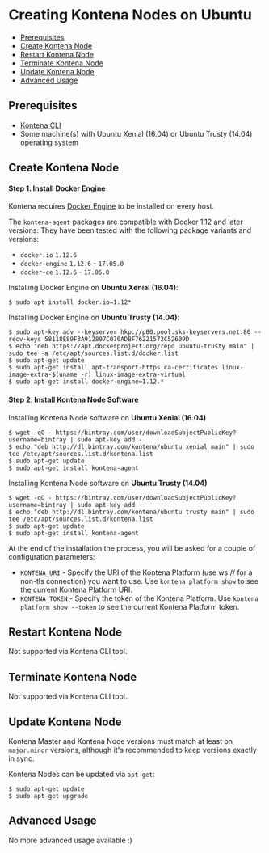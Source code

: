 # Creating Kontena Nodes on Ubuntu

* [Prerequisites](#prerequisites)
* [Create Kontena Node](#install-kontena-node)
* [Restart Kontena Node](#restart-kontena-node)
* [Terminate Kontena Node](#terminate-kontena-node)
* [Update Kontena Node](#update-kontena-node)
* [Advanced Usage](#advanced-usage)

## Prerequisites

* [Kontena CLI](/tools/cli.md)
* Some machine(s) with Ubuntu Xenial (16.04) or Ubuntu Trusty (14.04) operating system

## Create Kontena Node

#### Step 1. Install Docker Engine

Kontena requires [Docker Engine](https://docs.docker.com/engine/) to be installed on every host.

The `kontena-agent` packages are compatible with Docker 1.12 and later versions. They have been tested with the following package variants and versions:

* `docker.io` `1.12.6`
* `docker-engine` `1.12.6` - `17.05.0`
* `docker-ce` `1.12.6` - `17.06.0`



Installing Docker Engine on **Ubuntu Xenial (16.04)**:

```
$ sudo apt install docker.io=1.12*
```

Installing Docker Engine on **Ubuntu Trusty (14.04)**:

```
$ sudo apt-key adv --keyserver hkp://p80.pool.sks-keyservers.net:80 --recv-keys 58118E89F3A912897C070ADBF76221572C52609D
$ echo "deb https://apt.dockerproject.org/repo ubuntu-trusty main" | sudo tee -a /etc/apt/sources.list.d/docker.list
$ sudo apt-get update
$ sudo apt-get install apt-transport-https ca-certificates linux-image-extra-$(uname -r) linux-image-extra-virtual
$ sudo apt-get install docker-engine=1.12.*
```

#### Step 2. Install Kontena Node Software

Installing Kontena Node software on **Ubuntu Xenial (16.04)**

```
$ wget -qO - https://bintray.com/user/downloadSubjectPublicKey?username=bintray | sudo apt-key add -
$ echo "deb http://dl.bintray.com/kontena/ubuntu xenial main" | sudo tee /etc/apt/sources.list.d/kontena.list
$ sudo apt-get update
$ sudo apt-get install kontena-agent
```

Installing Kontena Node software on **Ubuntu Trusty (14.04)**

```
$ wget -qO - https://bintray.com/user/downloadSubjectPublicKey?username=bintray | sudo apt-key add -
$ echo "deb http://dl.bintray.com/kontena/ubuntu trusty main" | sudo tee /etc/apt/sources.list.d/kontena.list
$ sudo apt-get update
$ sudo apt-get install kontena-agent
```

At the end of the installation the process, you will be asked for a couple of configuration parameters:

* `KONTENA_URI` - Specify the URI of the Kontena Platform (use ws:// for a non-tls connection) you want to use. Use `kontena platform show` to see the current Kontena Platform URI.
* `KONTENA_TOKEN` - Specify the token of the Kontena Platform. Use `kontena platform show --token` to see the current Kontena Platform token.

## Restart Kontena Node

Not supported via Kontena CLI tool.

## Terminate Kontena Node

Not supported via Kontena CLI tool.

## Update Kontena Node

Kontena Master and Kontena Node versions must match at least on `major.minor` versions, although it's recommended to keep versions exactly in sync.

Kontena Nodes can be updated via `apt-get`:

```
$ sudo apt-get update
$ sudo apt-get upgrade
```

## Advanced Usage

No more advanced usage available :)
